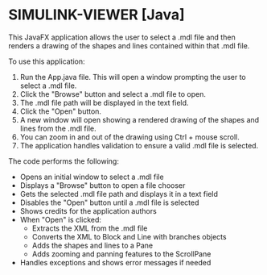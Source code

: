 # SIMULINK-VIEWER [Java]
This JavaFX application allows the user to select a .mdl file and then renders a drawing of the shapes and lines contained within that .mdl file.

To use this application: 
1. Run the App.java file. This will open a window prompting the user to select a .mdl file.
2. Click the "Browse" button and select a .mdl file to open.  
3. The .mdl file path will be displayed in the text field.
4. Click the "Open" button.
5. A new window will open showing a rendered drawing of the shapes and lines from the .mdl file.
6. You can zoom in and out of the drawing using Ctrl + mouse scroll.
7. The application handles validation to ensure a valid .mdl file is selected.

The code performs the following:
- Opens an initial window to select a .mdl file
- Displays a "Browse" button to open a file chooser
- Gets the selected .mdl file path and displays it in a text field
- Disables the "Open" button until a .mdl file is selected
- Shows credits for the application authors
- When "Open" is clicked:
   - Extracts the XML from the .mdl file
   - Converts the XML to Block and Line with branches objects
   - Adds the shapes and lines to a Pane
   - Adds zooming and panning features to the ScrollPane
- Handles exceptions and shows error messages if needed

